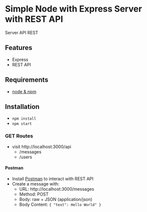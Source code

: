 <!-- @format -->

# Simple Node with Express Server with REST API

Server API REST

## Features

- Express
- REST API

## Requirements

- [node & npm](https://nodejs.org/en/)

## Installation

- `npm install`
- `npm start`

### GET Routes

- visit http://localhost:3000/api
  - /messages
  - /users

#### Postman

- Install [Postman](https://www.getpostman.com/apps) to interact with REST API
- Create a message with:
  - URL: http://localhost:3000/messages
  - Method: POST
  - Body: raw + JSON (application/json)
  - Body Content: `{ "text": Hello World" }`
